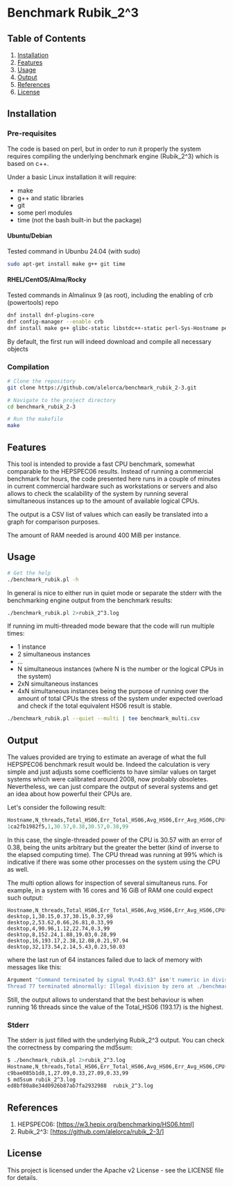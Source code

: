 
# Benchmark Rubik_2^3

## Table of Contents

1. [Installation](#installation)
2. [Features](#features)
3. [Usage](#usage)
4. [Output](#output)
5. [References](#references)
6. [License](#license)

## Installation

### Pre-requisites
The code is based on perl, but in order to run it properly the system requires compiling 
the underlying benchmark engine (Rubik_2^3) which is based on c++.

Under a basic  Linux installation it will require:
 * make
 * g++ and static libraries
 * git
 * some perl modules
 * time (not the bash built-in but the package)

#### Ubuntu/Debian
Tested command in Ubunbu 24.04 (with sudo)
```bash
sudo apt-get install make g++ git time
```

#### RHEL/CentOS/Alma/Rocky
Tested commands in Almalinux 9 (as root), including the enabling of crb (powertools) repo
```bash
dnf install dnf-plugins-core
dnf config-manager --enable crb
dnf install make g++ glibc-static libstdc++-static perl-Sys-Hostname perl-threads git time
```

By default, the first run will indeed download and compile all necessary objects

### Compilation
```bash
# Clone the repository
git clone https://github.com/alelorca/benchmark_rubik_2-3.git

# Navigate to the project directory
cd benchmark_rubik_2-3

# Run the makefile
make
```

## Features
This tool is intended to provide a fast CPU benchmark, somewhat comparable to the HEPSPEC06 results.
Instead of running a commercial benchmark for hours, the code presented here runs in a couple of minutes
in current commercial hardware such as workstations or servers and also allows to check the scalability
of the system by running several simultaneous instances up to the amount of available logical CPUs.

The output is a CSV list of values which can easily be translated into a graph for comparison purposes.

The amount of RAM needed is around 400 MiB per instance.

## Usage

```bash
# Get the help
./benchmark_rubik.pl -h
``` 

In general is nice to either run in quiet mode or separate the stderr with the benchmarking engine output
from the benchmark results:
```bash
./benchmark_rubik.pl 2>rubik_2^3.log
```

If running im multi-threaded mode beware that the code will run multiple times:
 - 1 instance
 - 2 simultaneous instances
 - ...
 - N simultaneous instances (where N is the number or the logical CPUs in the system)
 - 2xN simultaneous instances
 - 4xN simultaneous instances
being the purpose of running over the amount of total CPUs the stress of the system under expected overload 
and check if the total equivalent HS06 result is stable.

```bash
./benchmark_rubik.pl --quiet --multi | tee benchmark_multi.csv
```

## Output
The values provided are trying to estimate an average of what the full HEPSPEC06 benchmark result would be. Indeed the calculation is very simple and just adjusts some coefficients to have similar values on target systems which were calibrated around 2008, now probably obsoletes. Nevertheless, we can just compare the output of several systems and get an idea about how powerful their CPUs are.

Let's consider the following result:
```./benchmark_rubik.pl --quiet
Hostname,N_threads,Total_HS06,Err_Total_HS06,Avg_HS06,Err_Avg_HS06,CPU(%)
1ca2fb1982f5,1,30.57,0.38,30.57,0.38,99
```
In this case, the single-threaded power of the CPU is 30.57 with an error of 0.38, being the units arbitrary but the greater the better (kind of inverse to the elapsed computing time). The CPU thread was running at 99% which is indicative if there was some other processes on the system using the CPU as well.

The multi option allows for inspection of several simultaneus runs. For example, in a system with 16 cores and 16 GiB of RAM one could expect such output:
```
Hostname,N_threads,Total_HS06,Err_Total_HS06,Avg_HS06,Err_Avg_HS06,CPU(%)
desktop,1,30.15,0.37,30.15,0.37,99
desktop,2,53.62,0.66,26.81,0.33,99
desktop,4,90.96,1.12,22.74,0.3,99
desktop,8,152.24,1.88,19.03,0.28,99
desktop,16,193.17,2.38,12.08,0.21,97.94
desktop,32,173.54,2.14,5.43,0.23,50.03
```
where the last run of 64 instances failed due to lack of memory with messages like this:
```bash
Argument "Command terminated by signal 9\n43.63" isn't numeric in division (/) at ./benchmark_rubik.pl line 234.
Thread 77 terminated abnormally: Illegal division by zero at ./benchmark_rubik.pl line 234.
```
Still, the output allows to understand that the best behaviour is when running 16 threads since the value of the Total_HS06 (193.17) is the highest.

### Stderr
The stderr is just filled with the underlying Rubik_2^3 output. You can check the correctness by comparing the md5sum:
```bash
$ ./benchmark_rubik.pl 2>rubik_2^3.log
Hostname,N_threads,Total_HS06,Err_Total_HS06,Avg_HS06,Err_Avg_HS06,CPU(%)
c9bae085b1d8,1,27.09,0.33,27.09,0.33,99
$ md5sum rubik_2^3.log
ed8bf80a8e34d0926b87ab7fa2932988  rubik_2^3.log
```

## References 
1. HEPSPEC06: [https://w3.hepix.org/benchmarking/HS06.html]
2. Rubik_2^3: [https://github.com/alelorca/rubik_2-3/]

## License
This project is licensed under the Apache v2 License - see the LICENSE file for details.
